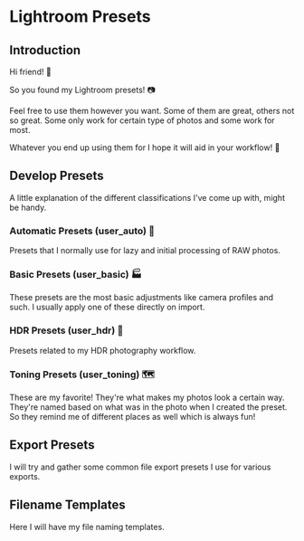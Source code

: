 # Lightroom Presets
## Introduction
Hi friend! 👋

So you found my Lightroom presets! 📷

Feel free to use them however you want. Some of them are great, others not so great. Some only work for certain type of photos and some work for most.

Whatever you end up using them for I hope it will aid in your workflow! 🎉

## Develop Presets
A little explanation of the different classifications I've come up with, might be handy.

### Automatic Presets (user_auto) 🤖
Presets that I normally use for lazy and initial processing of RAW photos.

### Basic Presets (user_basic) 🏭
These presets are the most basic adjustments like camera profiles and such.
I usually apply one of these directly on import.

### HDR Presets (user_hdr) 🌄
Presets related to my HDR photography workflow.

### Toning Presets (user_toning) 🗺️
These are my favorite! They're what makes my photos look a certain way.
They're named based on what was in the photo when I created the preset.
So they remind me of different places as well which is always fun!


## Export Presets
I will try and gather some common file export presets I use for various exports.


## Filename Templates
Here I will have my file naming templates.